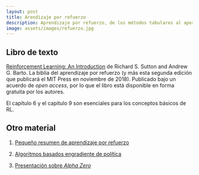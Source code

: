 ```yaml
---
layout: post
title: Arendizaje por refuerzo
description: Aprendizaje por refuerzo, de los métodos tabulares al aperendizaje profundo
image: assets/images/refuerzo.jpg
---
```


## Libro de texto

[Reinforcement Learning: An
Introduction](https://drive.google.com/file/d/1opPSz5AZ_kVa1uWOdOiveNiBFiEOHjkG/view)
de Richard S. Sutton and Andrew G. Barto. La biblia del aprendizaje por refuerzo (y más
esta segunda edición que publicará el MIT Press en noviembre de 2018). Publicado bajo un
acuerdo de *open access*, por lo que el libro está disponible en forma gratuita por los autores.

El capítulo 6 y el capítulo 9 son esenciales para los conceptos básicos de RL.



## Otro material

1. [Pequeño resumen de aprendizaje por refuerzo](https://lilianweng.github.io/lil-log/2018/02/19/a-long-peek-into-reinforcement-learning.html)

2. [Algoritmos basados engradiente de política](https://lilianweng.github.io/lil-log/2018/04/08/policy-gradient-algorithms.html)

3. [Presentación sobre *Alpha Zero*](assets/docs/alphazero.pdf)

